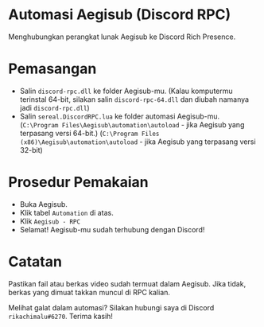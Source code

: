 # Automasi Aegisub (Discord RPC)
Menghubungkan perangkat lunak Aegisub ke Discord Rich Presence.

# Pemasangan
- Salin `discord-rpc.dll` ke folder Aegisub-mu.
  (Kalau komputermu terinstal 64-bit, silakan salin `discord-rpc-64.dll` dan diubah namanya jadi `discord-rpc.dll`)
- Salin `sereal.DiscordRPC.lua` ke folder automasi Aegisub-mu.
  (`C:\Program Files\Aegisub\automation\autoload` - jika Aegisub yang terpasang versi 64-bit.)
  (`C:\Program Files (x86)\Aegisub\automation\autoload` - jika Aegisub yang terpasang versi 32-bit)
  
# Prosedur Pemakaian
- Buka Aegisub.
- Klik tabel `Automation` di atas.
- Klik `Aegisub - RPC`
- Selamat! Aegisub-mu sudah terhubung dengan Discord!

# Catatan
Pastikan fail atau berkas video sudah termuat dalam Aegisub.
Jika tidak, berkas yang dimuat takkan muncul di RPC kalian.

Melihat galat dalam automasi? Silakan hubungi saya di Discord `rikachimalu#6270`.
Terima kasih!

